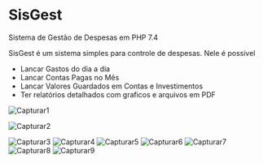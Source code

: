 # SisGest
Sistema de Gestão de Despesas em PHP 7.4

SisGest é um sistema simples para controle  de despesas. Nele é possivel 

- Lancar Gastos do dia a dia
-  Lancar Contas Pagas no Mês
-  Lancar Valores Guardados em Contas e Investimentos
-  Ter relatórios  detalhados com graficos  e arquivos em PDF

![Capturar1](https://user-images.githubusercontent.com/41460624/163723073-03c40f01-da61-4e60-a3fa-94dd598a8756.PNG)

![Capturar2](https://user-images.githubusercontent.com/41460624/163723276-36982a2a-0db7-4cc0-b339-72b5c27dc973.PNG)

![Capturar3](https://user-images.githubusercontent.com/41460624/163723280-7290914c-ddd1-4b6f-9ec6-2f5bb0d18549.PNG)
![Capturar4](https://user-images.githubusercontent.com/41460624/163723282-c401532c-45a0-43bf-9ddd-fd2f77eeec17.PNG)
![Capturar5](https://user-images.githubusercontent.com/41460624/163723289-a44dc68e-b60a-4eee-a5ac-dde7774a2b43.PNG)
![Capturar6](https://user-images.githubusercontent.com/41460624/163723296-ace807e9-e376-4882-99ec-8d48e070f00b.PNG)
![Capturar7](https://user-images.githubusercontent.com/41460624/163723301-f3bc4f58-bdcd-448b-8e91-71870a241c4b.PNG)
![Capturar8](https://user-images.githubusercontent.com/41460624/163723304-bcaa2444-cf09-44a9-9d4f-2b6a7840037d.PNG)
![Capturar9](https://user-images.githubusercontent.com/41460624/163723307-3f725b3c-4c24-4125-b41f-e39b91285512.PNG)
